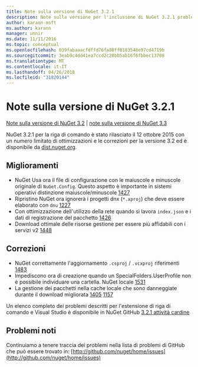 ```yaml
---
title: Note sulla versione di NuGet 3.2.1
description: Note sulla versione per l'inclusione di NuGet 3.2.1 problemi noti, correzioni di bug, le funzionalità aggiunte e dcr.
author: karann-msft
ms.author: karann
manager: unnir
ms.date: 11/11/2016
ms.topic: conceptual
ms.openlocfilehash: 039fabaaacfdffd76fa88ff8183548e97cd4719b
ms.sourcegitcommit: 3eab9c4dd41ea7ccd2c28bb5ab16f6fbbec13708
ms.translationtype: MT
ms.contentlocale: it-IT
ms.lasthandoff: 04/26/2018
ms.locfileid: "31820144"
---
```

# <a name="nuget-321-release-notes"></a>Note sulla versione di NuGet 3.2.1

[Note sulla versione di NuGet 3.2](../release-notes/nuget-3.2.md) | [note sulla versione di NuGet 3.3](../release-notes/nuget-3.3.md)

NuGet 3.2.1 per la riga di comando è stato rilasciato il 12 ottobre 2015 con un numero limitato di ottimizzazioni e le correzioni per la versione 3.2 ed è disponibile da [dist.nuget.org](http://dist.nuget.org/index.html).

## <a name="improvements"></a>Miglioramenti

* NuGet Usa ora il file di configurazione con le maiuscole e minuscole originale di `NuGet.Config`.  Questo aspetto è importante in sistemi operativi distinzione maiuscole/minuscole [1427](https://github.com/NuGet/Home/issues/1427)
* Ripristino NuGet ora ignorerà i progetti dnx (`*.xproj`) che deve essere elaborato con `dnu` [1227](https://github.com/NuGet/Home/issues/1227)
* Con ottimizzazione dell'utilizzo della rete quando si lavora `index.json` e i dati di registrazione del pacchetto [1426](https://github.com/NuGet/Home/issues/1426)
* Download ottimale delle risorse gestione per essere più affidabili con i servizi v2 [1448](https://github.com/NuGet/Home/issues/1448)

## <a name="fixes"></a>Correzioni

* NuGet correttamente l'aggiornamento `.csproj` / `.vcxproj` riferimenti [1483](https://github.com/NuGet/Home/issues/1483)
* Impediscono ora di creazione quando un SpecialFolders.UserProfile non è possibile individuare una cartella. NuGet locale [1531](https://github.com/NuGet/Home/issues/1531)
* La gestione dei pacchetti nella cache locale che sono danneggiate durante il download migliorata [1405](https://github.com/NuGet/Home/issues/1405) [1157](https://github.com/NuGet/Home/issues/1157)

Un elenco completo dei problemi descritti per l'estensione di riga di comando e Visual Studio è disponibile in NuGet GitHub [3.2.1 attività cardine](https://github.com/NuGet/Home/issues?q=milestone%3A3.2.1+is%3Aclosed)

## <a name="known-issues"></a>Problemi noti

Continuiamo a tenere traccia dei problemi nella lista di problemi di GitHub che può essere trovato in: [http://github.com/nuget/home/issues](http://github.com/nuget/home/issues)